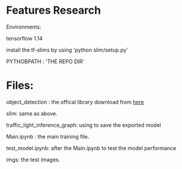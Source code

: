 # Features Research

Environments:

tensorflow 1.14

install the tf-slims by using 'python slim/setup.py'

PYTHOBPATH : 'THE REPO DIR'


# Files:
object_detection : the offical library download from [here](https://github.com/tensorflow/models)

slim: same as above.

traffic_light_inference_graph: using to save the exported model

Main.ipynb : the main training file.

test_model.ipynb: after the Main.ipynb to test the model performance

imgs: the test images.
